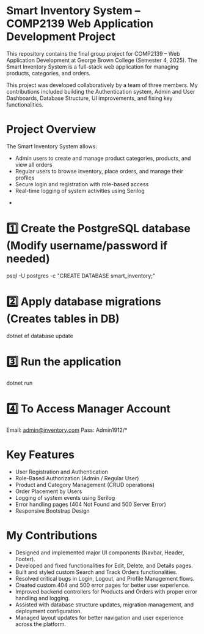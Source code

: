 
# Smart Inventory System – COMP2139 Web Application Development Project

This repository contains the final group project for COMP2139 – Web Application Development at George Brown College (Semester 4, 2025).
The Smart Inventory System is a full-stack web application for managing products, categories, and orders.

This project was developed collaboratively by a team of three members.
My contributions included building the Authentication system, Admin and User Dashboards, Database Structure, UI improvements, and fixing key functionalities.

# Project Overview
  The Smart Inventory System allows:

  - Admin users to create and manage product categories, products, and view all orders
  - Regular users to browse inventory, place orders, and manage their profiles
  - Secure login and registration with role-based access
  - Real-time logging of system activities using Serilog

 
* 
# 1️⃣ Create the PostgreSQL database (Modify username/password if needed)
psql -U postgres -c "CREATE DATABASE smart_inventory;"

# 2️⃣ Apply database migrations (Creates tables in DB)
dotnet ef database update

# 3️⃣ Run the application
dotnet run 

# 4️⃣ To Access Manager Account 
Email: admin@inventory.com
Pass: Admin1912/*


 
# Key Features

  - User Registration and Authentication
  - Role-Based Authorization (Admin / Regular User)
  - Product and Category Management (CRUD operations)
  - Order Placement by Users
  - Logging of system events using Serilog
  - Error handling pages (404 Not Found and 500 Server Error)
  - Responsive Bootstrap Design
 
# My Contributions

  - Designed and implemented major UI components (Navbar, Header, Footer).
  - Developed and fixed functionalities for Edit, Delete, and Details pages.
  - Built and styled custom Search and Track Orders functionalities.
  - Resolved critical bugs in Login, Logout, and Profile Management flows.
  - Created custom 404 and 500 error pages for better user experience.
  - Improved backend controllers for Products and Orders with proper error handling and logging.
  - Assisted with database structure updates, migration management, and deployment configuration.
  - Managed layout updates for better navigation and user experience across the platform.



